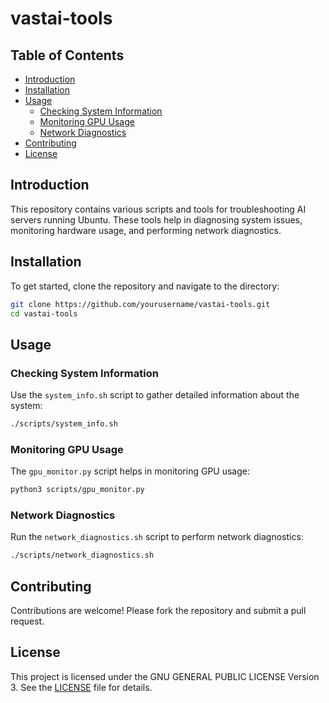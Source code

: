 # vastai-tools

## Table of Contents

- [Introduction](#introduction)
- [Installation](#installation)
- [Usage](#usage)
    - [Checking System Information](#checking-system-information)
    - [Monitoring GPU Usage](#monitoring-gpu-usage)
    - [Network Diagnostics](#network-diagnostics)
- [Contributing](#contributing)
- [License](#license)

## Introduction

This repository contains various scripts and tools for troubleshooting AI servers running Ubuntu. These tools help in diagnosing system issues, monitoring hardware usage, and performing network diagnostics.

## Installation

To get started, clone the repository and navigate to the directory:

```bash
git clone https://github.com/yourusername/vastai-tools.git
cd vastai-tools
```

## Usage

### Checking System Information

Use the `system_info.sh` script to gather detailed information about the system:

```bash
./scripts/system_info.sh
```

### Monitoring GPU Usage

The `gpu_monitor.py` script helps in monitoring GPU usage:

```bash
python3 scripts/gpu_monitor.py
```

### Network Diagnostics

Run the `network_diagnostics.sh` script to perform network diagnostics:

```bash
./scripts/network_diagnostics.sh
```

## Contributing

Contributions are welcome! Please fork the repository and submit a pull request.

## License

This project is licensed under the GNU GENERAL PUBLIC LICENSE Version 3. See the [LICENSE](LICENSE) file for details.